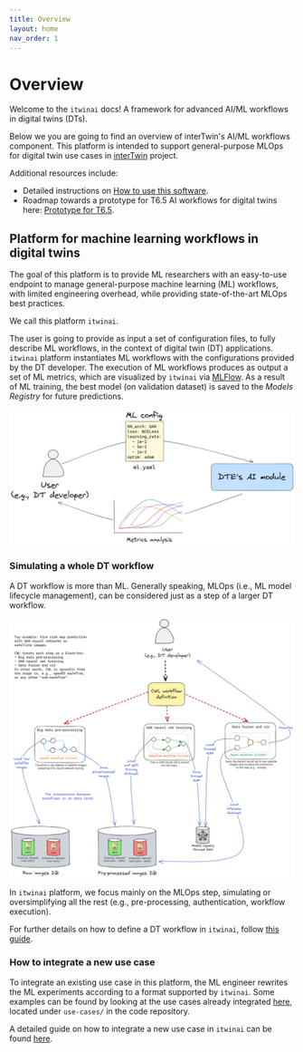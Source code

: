 ```yaml
---
title: Overview
layout: home
nav_order: 1
---
```


# Overview

Welcome to the `itwinai` docs! A framework for advanced AI/ML workflows in digital twins (DTs).

Below we you are going to find an overview of interTwin's AI/ML workflows component. This platform
is intended to support general-purpose MLOps for digital twin use cases in [interTwin](https://www.intertwin.eu/) project.

Additional resources include:

- Detailed instructions on [How to use this software](docs/How-to-use-this-software).
- Roadmap towards a prototype for T6.5 AI workflows for
digital twins here: [Prototype for T6.5](https://github.com/interTwin-eu/T6.5-AI-and-ML/wiki/Prototype-for-T6.5).

## Platform for machine learning workflows in digital twins

The goal of this platform is to provide ML researchers with an easy-to-use endpoint
to manage general-purpose machine learning (ML) workflows, with limited engineering overhead,
while providing state-of-the-art MLOps best practices.

We call this platform `itwinai`.

The user is going to provide as input a set of configuration files, to fully
describe ML workflows, in the context of digital twin (DT) applications.
`itwinai` platform instantiates ML workflows with the configurations
provided by the DT developer. The execution of ML workflows produces as output a
set of ML metrics, which are visualized by `itwinai` via
[MLFlow](https://mlflow.org/).
As a result of ML training, the best model (on validation dataset)
is saved to the *Models Registry* for future predictions.

![image](docs/img/user-platform%20interaction%20full.png)

### Simulating a whole DT workflow

A DT workflow is more than ML. Generally speaking, MLOps
(i.e., ML model lifecycle management),
can be considered just as a step of a larger DT workflow.

![image](docs/img/cwl-workflow.png)

In `itwinai` platform, we focus mainly on the MLOps step, simulating or oversimplifying all the rest
(e.g., pre-processing, authentication, workflow execution).

For further details on how to define a DT workflow in `itwinai`, follow [this guide](docs/How-to-use-this-software#2-define-a-dt-workflow).

### How to integrate a new use case

To integrate an existing use case in this platform, the ML engineer rewrites
the ML experiments according to a format supported by `itwinai`.
Some examples can be found by looking at the use cases
already integrated [here](docs/use-cases/index), located under `use-cases/`
in the code repository.

A detailed guide on how to integrate a new use case in `itwinai` can be found [here](docs/How-to-use-this-software).
